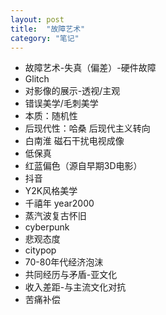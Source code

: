 ```yaml
---
layout: post
title:  "故障艺术"
category: "笔记"
---
```


- 故障艺术-失真（偏差）-硬件故障
- Glitch
- 对影像的展示-透视/主观
- 错误美学/毛刺美学
- 本质：随机性
- 后现代性：哈桑 后现代主义转向
- 白南淮 磁石干扰电视成像
- 低保真
- 红蓝偏色（源自早期3D电影）
- 抖音
- Y2K风格美学
- 千禧年 year2000
- 蒸汽波复古怀旧
- cyberpunk
- 悲观态度
- citypop
- 70-80年代经济泡沫
- 共同经历与矛盾-亚文化
- 收入差距-与主流文化对抗
- 苦痛补偿
